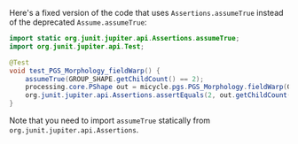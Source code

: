 Here's a fixed version of the code that uses `Assertions.assumeTrue` instead of the deprecated `Assume.assumeTrue`:

```java
import static org.junit.jupiter.api.Assertions.assumeTrue;
import org.junit.jupiter.api.Test;

@Test
void test_PGS_Morphology_fieldWarp() {
    assumeTrue(GROUP_SHAPE.getChildCount() == 2);
    processing.core.PShape out = micycle.pgs.PGS_Morphology.fieldWarp(GROUP_SHAPE, 10, 1, false);
    org.junit.jupiter.api.Assertions.assertEquals(2, out.getChildCount());
}
```

Note that you need to import `assumeTrue` statically from `org.junit.jupiter.api.Assertions`.